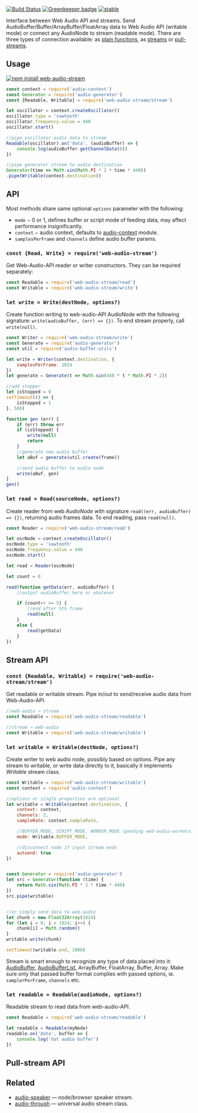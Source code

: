 [![Build Status](https://travis-ci.org/audiojs/web-audio-stream.svg?branch=master)](https://travis-ci.org/audiojs/web-audio-stream) [![Greenkeeper badge](https://badges.greenkeeper.io/audiojs/web-audio-stream.svg)](https://greenkeeper.io/) [![stable](http://badges.github.io/stability-badges/dist/stable.svg)](http://github.com/badges/stability-badges)

Interface between Web Audio API and streams. Send AudioBuffer/Buffer/ArrayBuffer/FloatArray data to Web Audio API (writable mode) or connect any AudioNode to stream (readable mode). There are three types of connection available: as [plain funcitons](#API), as [streams](#Stream) or [pull-streams](#pull).

## Usage

[![npm install web-audio-stream](https://nodei.co/npm/web-audio-stream.png?mini=true)](https://npmjs.org/package/web-audio-stream/)

```js
const context = require('audio-context')
const Generator = require('audio-generator')
const {Readable, Writable} = require('web-audio-stream/stream')

let oscillator = context.createOscillator()
oscillator.type = 'sawtooth'
oscillator.frequency.value = 440
oscillator.start()

//pipe oscillator audio data to stream
Readable(oscillator).on('data', (audioBuffer) => {
	console.log(audioBuffer.getChannelData(0))
})

//pipe generator stream to audio destination
Generator(time => Math.sin(Math.PI * 2 * time * 440))
.pipe(Writable(context.destination))
```

## API

Most methods share same optional `options` parameter with the following:

* `mode` − 0 or 1, defines buffer or script mode of feeding data, may affect performance insignificantly.
* `context` − audio context, defaults to [audio-context](https://npmjs.org/package/audio-context) module.
* `samplesPerFrame` and `channels` define audio buffer params.

### `const {Read, Write} = require('web-audio-stream')`

Get Web-Audio-API reader or writer constructors. They can be required separately:

```js
const Readable = require('web-audio-stream/read')
const Writable = require('web-audio-stream/write')
```

### `let write = Write(destNode, options?)`

Create function writing to web-audio-API AudioNode with the following signature: `write(audioBuffer, (err) => {})`. To end stream properly, call `write(null)`.

```js
const Writer = require('web-audio-stream/write')
const Generate = require('audio-generator')
const util = require('audio-buffer-utils')

let write = Writer(context.destination, {
	samplesPerFrame: 1024
})
let generate = Generate(t => Math.sin(440 * t * Math.PI * 2))

//add stopper
let isStopped = 0
setTimeout(() => {
	isStopped = 1
}, 500)

function gen (err) {
	if (err) throw err
	if (isStopped) {
		write(null)
		return
	}
	//generate new audio buffer
	let aBuf = generate(util.create(frame))

	//send audio buffer to audio node
	write(aBuf, gen)
}
gen()
```

### `let read = Read(sourceNode, options?)`

Create reader from web _AudioNode_ with signature `read((err, audioBuffer) => {})`, returning audio frames data. To end reading, pass `read(null)`.

```js
const Reader = require('web-audio-stream/read')

let oscNode = context.createOscillator()
oscNode.type = 'sawtooth'
oscNode.frequency.value = 440
oscNode.start()

let read = Reader(oscNode)

let count = 0

read(function getData(err, audioBuffer) {
	//output audioBuffer here or whatever

	if (count++ >= 5) {
		//end after 5th frame
		read(null)
	}
	else {
		read(getData)
	}
})
```

## Stream API

### `const {Readable, Writable} = require('web-audio-stream/stream')`

Get readable or writable stream. Pipe in/out to send/receive audio data from Web-Audio-API.

```js
//web-audio → stream
const Readable = require('web-audio-stream/readable')

//stream → web-audio
const Writable = require('web-audio-stream/writable')
```

### `let writable = Writable(destNode, options?)`

Create writer to web audio node, possibly based on options. Pipe any stream to writable, or write data directly to it, basically it implements _Writable_ stream class.

```js
const Writable = require('web-audio-stream/writable')
const context = require('audio-context')

//options or single properties are optional
let writable = Writable(context.destination, {
	context: context,
	channels: 2,
	sampleRate: context.sampleRate,

	//BUFFER_MODE, SCRIPT_MODE, WORKER_MODE (pending web-audio-workers)
	mode: Writable.BUFFER_MODE,

	//disconnect node if input stream ends
	autoend: true
})


const Generator = require('audio-generator')
let src = Generator(function (time) {
	return Math.sin(Math.PI * 2 * time * 440)
})
src.pipe(writable)


//or simply send data to web-audio
let chunk = new Float32Array(1024)
for (let i = 0; i < 1024; i++) {
	chunk[i] = Math.random()
}
writable.write(chunk)

setTimeout(writable.end, 1000)
```

Stream is smart enough to recognize any type of data placed into it: [AudioBuffer](https://github.com/audiojs/audio-buffer), [AudioBufferList](https://github.com/audiojs/audio-buffer-list), ArrayBuffer, FloatArray, Buffer, Array. Make sure only that passed buffer format complies with passed options, ie. `samplerPerFrame`, `channels` etc.


### `let readable = Readable(audioNode, options?)`

Readable stream to read data from web-audio-API.

```js
const Readable = require('web-audio-stream/readable')

let readable = Readable(myNode)
readable.on('data', buffer => {
	console.log('Got audio buffer')
})
```

## Pull-stream API

## Related

* [audio-speaker](https://github.com/audiojs/audio-speaker) — node/browser speaker stream.
* [audio-through](https://github.com/audiojs/audio-speaker) — universal audio stream class.
